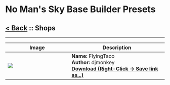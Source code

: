 # No Man's Sky Base Builder Presets  

## [< Back](https://charliebanks.github.io/nms-base-builder-presets/) :: Shops

___


<table cellpadding="10">
<thead>
    <tr>
        <th>Image</th>
        <th>Description</th>
    </tr>
</thead>
<tbody>
    <tr>
            <td width="40%"><img src="https://raw.githubusercontent.com/charliebanks/nms-base-builder-presets/master/images/Shops/djmonkey_FlyingTaco.jpg"></td>
            <td valign="top" width="60%"><b>Name:</b> FlyingTaco <br /> <b>Author:</b> djmonkey <br /> <b><a href="https://raw.githubusercontent.com/charliebanks/nms-base-builder-presets/master/Shops/djmonkey_FlyingTaco.json">Download (Right-Click -> Save link as...)</a></b></td>
        </tr>
</tbody>
</table>
    